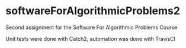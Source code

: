 # softwareForAlgorithmicProblems2
Second assignment for the Software For Algorithmic Problems Course

Unit tests were done with Catch2, automation was done with TravisCI
